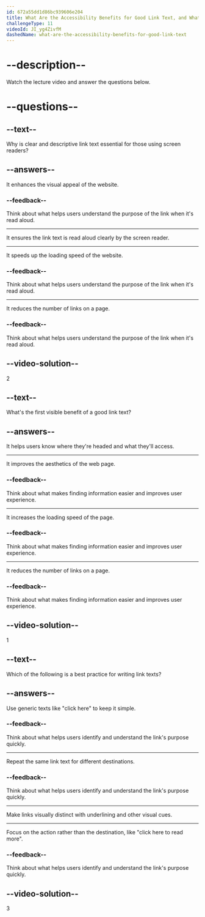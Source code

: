 ```yaml
---
id: 672a55dd1d86bc939606e204
title: What Are the Accessibility Benefits for Good Link Text, and What Are Examples of Good Link Text?
challengeType: 11
videoId: JI_yg4ZivfM
dashedName: what-are-the-accessibility-benefits-for-good-link-text
---
```


# --description--

Watch the lecture video and answer the questions below.

# --questions--

## --text--

Why is clear and descriptive link text essential for those using screen readers?

## --answers--

It enhances the visual appeal of the website.

### --feedback--

Think about what helps users understand the purpose of the link when it's read aloud.

---

It ensures the link text is read aloud clearly by the screen reader.

---

It speeds up the loading speed of the website.

### --feedback--

Think about what helps users understand the purpose of the link when it's read aloud.

---

It reduces the number of links on a page.

### --feedback--

Think about what helps users understand the purpose of the link when it's read aloud.

## --video-solution--

2

## --text--

What's the first visible benefit of a good link text?

## --answers--

It helps users know where they're headed and what they'll access.

---

It improves the aesthetics of the web page.

### --feedback--

Think about what makes finding information easier and improves user experience.

---

It increases the loading speed of the page.

### --feedback--

Think about what makes finding information easier and improves user experience.

---

It reduces the number of links on a page.

### --feedback--

Think about what makes finding information easier and improves user experience.

## --video-solution--

1

## --text--

Which of the following is a best practice for writing link texts?

## --answers--

Use generic texts like "click here" to keep it simple.

### --feedback--

Think about what helps users identify and understand the link's purpose quickly.

---

Repeat the same link text for different destinations.

### --feedback--

Think about what helps users identify and understand the link's purpose quickly.

---

Make links visually distinct with underlining and other visual cues.

---

Focus on the action rather than the destination, like "click here to read more".

### --feedback--

Think about what helps users identify and understand the link's purpose quickly.

## --video-solution--

3
